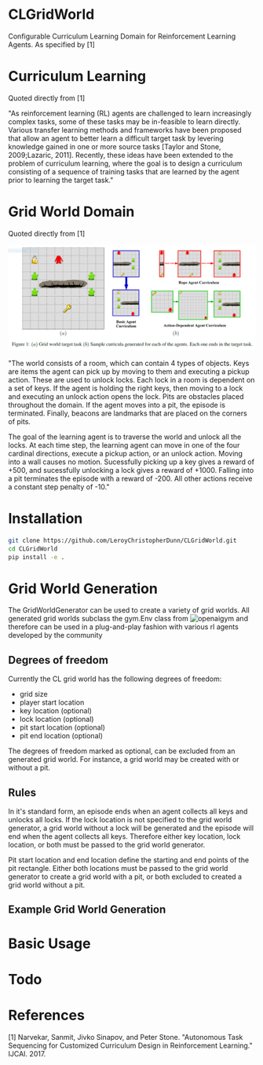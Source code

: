 # CLGridWorld
Configurable Curriculum Learning Domain for Reinforcement Learning Agents. As specified by [1]

# Curriculum Learning

Quoted directly from [1]

"As reinforcement learning (RL) agents are challenged to learn increasingly complex tasks, some of these tasks may be in-feasible to learn directly. Various transfer learning methods and frameworks have been proposed that allow an agent to better learn a difficult target task by levering knowledge gained in one or more source tasks [Taylor and Stone, 2009;Lazaric, 2011]. Recently, these ideas have been extended to the problem of curriculum learning, where the goal is to design a curriculum consisting of a sequence of training tasks that are learned by the agent prior to learning the target task."

# Grid World Domain

Quoted directly from [1]

![GridWorld](GridWorld.PNG)

"The world consists of a room, which can contain 4 types of objects. Keys are items the agent can pick up by moving to them and executing a pickup action. These are used to unlock locks. Each lock in a room is dependent on a set of keys. If the agent is holding the right keys, then moving to a lock and executing an unlock action opens the lock. Pits are obstacles placed throughout the domain. If the agent moves into a pit, the episode is terminated. Finally, beacons are landmarks that are placed on the corners of pits. 

The goal of the learning agent is to traverse the world and unlock all the locks. At each time step, the learning agent can move in one of the four cardinal directions, execute a pickup action, or an unlock action. Moving into a wall causes no motion. Sucessfully picking up a key gives a reward of +500, and sucessfully unlocking a lock gives a reward of +1000. Falling into a pit terminates the episode with a reward of -200. All other actions receive a constant step penalty of -10."

# Installation

```bash
git clone https://github.com/LeroyChristopherDunn/CLGridWorld.git
cd CLGridWorld
pip install -e .
```

# Grid World Generation

The GridWorldGenerator can be used to create a variety of grid worlds. All generated grid worlds subclass the gym.Env class from ![openaigym](https://github.com/openai/gym/blob/master/README.rst) and therefore can be used in a plug-and-play fashion with various rl agents developed by the community

## Degrees of freedom

Currently the CL grid world has the following degrees of freedom:

- grid size
- player start location
- key location (optional)
- lock location (optional)
- pit start location (optional)
- pit end location (optional)

The degrees of freedom marked as optional, can be excluded from an generated grid world. For instance, a grid world may be created with or without a pit. 

## Rules

In it's standard form, an episode ends when an agent collects all keys and unlocks all locks. If the lock location is not specified to the grid world generator, a grid world without a lock will be generated and the episode will end when the agent collects all keys. Therefore either key location, lock location, or both must be passed to the grid world generator.

Pit start location and end location define the starting and end points of the pit rectangle. Either both locations must be passed to the grid world generator to create a grid world with a pit, or both excluded to created a grid world without a pit.

## Example Grid World Generation


# Basic Usage

# Todo

# References

[1] Narvekar, Sanmit, Jivko Sinapov, and Peter Stone. "Autonomous Task Sequencing for Customized Curriculum Design in Reinforcement Learning." IJCAI. 2017.


